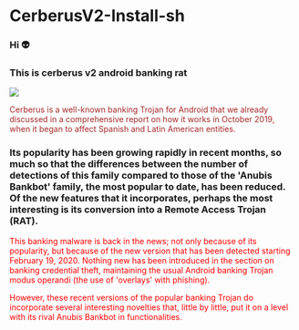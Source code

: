 # CerberusV2-Install-sh
###  Hi  :alien:
###  This is cerberus v2 android banking rat

<img src="https://encrypted-tbn0.gstatic.com/images?q=tbn:ANd9GcRWODQwxaGsC6My6YruNsHp7ocT8RtEbYzUMw&usqp=CAU">

<font color="#A52A2A">Cerberus is a well-known banking Trojan for Android that we already discussed in a comprehensive report on how it works in October 2019, when it began to affect Spanish and Latin American entities.</font>

### Its popularity has been growing rapidly in recent months, so much so that the differences between the number of detections of this family compared to those of the 'Anubis Bankbot' family, the most popular to date, has been reduced. Of the new features that it incorporates, perhaps the most interesting is its conversion into a Remote Access Trojan (RAT).
<font color="red">
This banking malware is back in the news; not only because of its popularity, but because of the new version that has been detected starting February 19, 2020. Nothing new has been introduced in the section on banking credential theft, maintaining the usual Android banking Trojan modus operandi (the use of 'overlays' with phishing).

However, these recent versions of the popular banking Trojan do incorporate several interesting novelties that, little by little, put it on a level with its rival Anubis Bankbot in functionalities.
</font>

